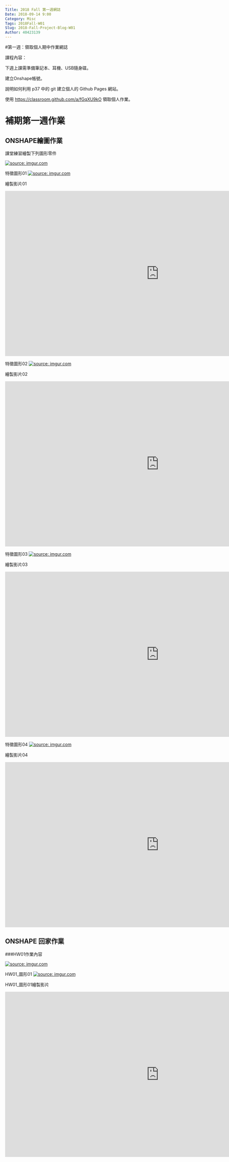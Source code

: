 ```yaml
---
Title: 2018 Fall 第一週網誌
Date: 2018-09-14 9:00
Category: Misc
Tags: 2018Fall-W01
Slug: 2018-Fall-Project-Blog-W01
Author: 40423139
---
```


#第一週：領取個人期中作業網誌

<!-- PELICAN_END_SUMMARY -->

課程內容：

下週上課需準備筆記本、耳機、USB隨身碟。

建立Onshape帳號。

說明如何利用 p37 中的 git 建立個人的 Github Pages 網站。

使用 https://classroom.github.com/a/fGqXU9kO 領取個人作業。


# 補期第一週作業

## ONSHAPE繪圖作業

課堂練習繪製下列圖形零件

<a href="https://imgur.com/2is1Acc"><img src="https://i.imgur.com/2is1Acc.png" title="source: imgur.com" /></a>

特徵圖形01
<a href="https://imgur.com/RgknR4F"><img src="https://i.imgur.com/RgknR4F.png" title="source: imgur.com" /></a>

繪製影片01
<iframe width="1003" height="538" src="https://www.youtube.com/embed/FFOiCVIMidw" frameborder="0" allow="autoplay; encrypted-media" allowfullscreen></iframe>

特徵圖形02
<a href="https://imgur.com/GBJCJaA"><img src="https://i.imgur.com/GBJCJaA.png" title="source: imgur.com" /></a>

繪製影片02
<iframe width="1003" height="538" src="https://www.youtube.com/embed/w__ZdKEQgZw" frameborder="0" allow="autoplay; encrypted-media" allowfullscreen></iframe>

特徵圖形03
<a href="https://imgur.com/FeF8aXY"><img src="https://i.imgur.com/FeF8aXY.png" title="source: imgur.com" /></a>

繪製影片03
<iframe width="1003" height="538" src="https://www.youtube.com/embed/ibrZsSTqwFQ" frameborder="0" allow="autoplay; encrypted-media" allowfullscreen></iframe>

特徵圖形04
<a href="https://imgur.com/H2DO0XI"><img src="https://i.imgur.com/H2DO0XI.png" title="source: imgur.com" /></a>

繪製影片04
<iframe width="1003" height="538" src="https://www.youtube.com/embed/DQlg_xqa7vI" frameborder="0" allow="autoplay; encrypted-media" allowfullscreen></iframe>


## ONSHAPE 回家作業

###HW01作業內容

<a href="https://imgur.com/iDejtkT"><img src="https://i.imgur.com/iDejtkT.png" title="source: imgur.com" /></a>

HW01_圖形01
<a href="https://imgur.com/YYVbqkZ"><img src="https://i.imgur.com/YYVbqkZ.png" title="source: imgur.com" /></a>

HW01_圖形01繪製影片
<iframe width="1003" height="538" src="https://www.youtube.com/embed/PgirxOs2gRs" frameborder="0" allow="autoplay; encrypted-media" allowfullscreen></iframe>
